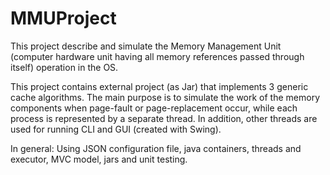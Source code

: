 # MMUProject

This project describe and simulate the Memory Management Unit (computer hardware unit having all memory references passed through itself) operation in the OS.

This project contains external project (as Jar) that implements 3 generic cache algorithms.
The main purpose is to simulate the work of the memory components when page-fault or page-replacement occur, while each process is represented by a separate thread. 
In addition, other threads are used for running CLI and GUI (created with Swing). 

In general: Using JSON configuration file, java containers, threads and executor, MVC model, jars and unit testing.

